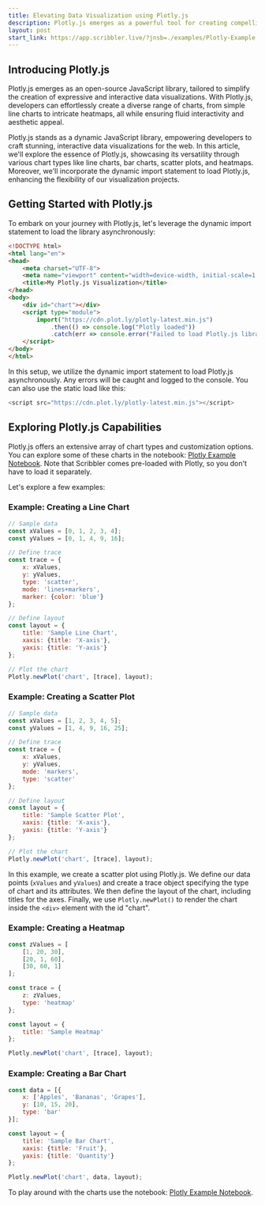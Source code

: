 ```yaml
---
title: Elevating Data Visualization using Plotly.js
description: Plotly.js emerges as a powerful tool for creating compelling data visualizations on the web. We explore creating bar chart, line chart, scatter plot, and heatmap using Plotly.js in html.
layout: post
start_link: https://app.scribbler.live/?jnsb=./examples/Plotly-Example.jsnb
---
```


## Introducing Plotly.js

Plotly.js emerges as an open-source JavaScript library, tailored to simplify the creation of expressive and interactive data visualizations. With Plotly.js, developers can effortlessly create a diverse range of charts, from simple line charts to intricate heatmaps, all while ensuring fluid interactivity and aesthetic appeal.

Plotly.js stands as a dynamic JavaScript library, empowering developers to craft stunning, interactive data visualizations for the web. In this article, we'll explore the essence of Plotly.js, showcasing its versatility through various chart types like line charts, bar charts, scatter plots, and heatmaps. Moreover, we'll incorporate the dynamic import statement to load Plotly.js, enhancing the flexibility of our visualization projects.



## Getting Started with Plotly.js

To embark on your journey with Plotly.js, let's leverage the dynamic import statement to load the library asynchronously:

```html
<!DOCTYPE html>
<html lang="en">
<head>
    <meta charset="UTF-8">
    <meta name="viewport" content="width=device-width, initial-scale=1.0">
    <title>My Plotly.js Visualization</title>
</head>
<body>
    <div id="chart"></div>
    <script type="module">
        import("https://cdn.plot.ly/plotly-latest.min.js")
            .then(() => console.log("Plotly loaded"))
            .catch(err => console.error("Failed to load Plotly.js library:", err));
    </script>
</body>
</html>
```

In this setup, we utilize the dynamic import statement to load Plotly.js asynchronously. Any errors will be caught and logged to the console. You can also use the static load like this:

```javascript
<script src="https://cdn.plot.ly/plotly-latest.min.js"></script>
```

## Exploring Plotly.js Capabilities

Plotly.js offers an extensive array of chart types and customization options. You can explore some of these charts in the notebook: [Plotly Example Notebook](https://app.scribbler.live/?jnsb=./examples/Plotly-Example.jsnb). Note that Scribbler comes pre-loaded with Plotly, so you don't have to load it separately.

Let's explore a few examples:

### Example: Creating a Line Chart
```javascript
// Sample data
const xValues = [0, 1, 2, 3, 4];
const yValues = [0, 1, 4, 9, 16];

// Define trace
const trace = {
    x: xValues,
    y: yValues,
    type: 'scatter',
    mode: 'lines+markers',
    marker: {color: 'blue'}
};

// Define layout
const layout = {
    title: 'Sample Line Chart',
    xaxis: {title: 'X-axis'},
    yaxis: {title: 'Y-axis'}
};

// Plot the chart
Plotly.newPlot('chart', [trace], layout);
```

### Example: Creating a Scatter Plot

```javascript
// Sample data
const xValues = [1, 2, 3, 4, 5];
const yValues = [1, 4, 9, 16, 25];

// Define trace
const trace = {
    x: xValues,
    y: yValues,
    mode: 'markers',
    type: 'scatter'
};

// Define layout
const layout = {
    title: 'Sample Scatter Plot',
    xaxis: {title: 'X-axis'},
    yaxis: {title: 'Y-axis'}
};

// Plot the chart
Plotly.newPlot('chart', [trace], layout);
```

In this example, we create a scatter plot using Plotly.js. We define our data points (`xValues` and `yValues`) and create a trace object specifying the type of chart and its attributes. We then define the layout of the chart, including titles for the axes. Finally, we use `Plotly.newPlot()` to render the chart inside the `<div>` element with the id "chart".


### Example: Creating a Heatmap

```javascript
const zValues = [
    [1, 20, 30],
    [20, 1, 60],
    [30, 60, 1]
];

const trace = {
    z: zValues,
    type: 'heatmap'
};

const layout = {
    title: 'Sample Heatmap'
};

Plotly.newPlot('chart', [trace], layout);
```

### Example: Creating a Bar Chart

```javascript
const data = [{
    x: ['Apples', 'Bananas', 'Grapes'],
    y: [10, 15, 20],
    type: 'bar'
}];

const layout = {
    title: 'Sample Bar Chart',
    xaxis: {title: 'Fruit'},
    yaxis: {title: 'Quantity'}
};

Plotly.newPlot('chart', data, layout);
```

To play around with the charts use the notebook: [Plotly Example Notebook](https://app.scribbler.live/?jnsb=./examples/Plotly-Example.jsnb).

